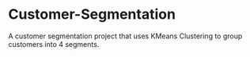 # Customer-Segmentation
A customer segmentation project that uses KMeans Clustering to group customers into 4 segments. 
